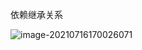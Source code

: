 

依赖继承关系

![image-20210716170026071](https://gitee.com/luckywind/PigGo/raw/master/image/image-20210716170026071.png)

